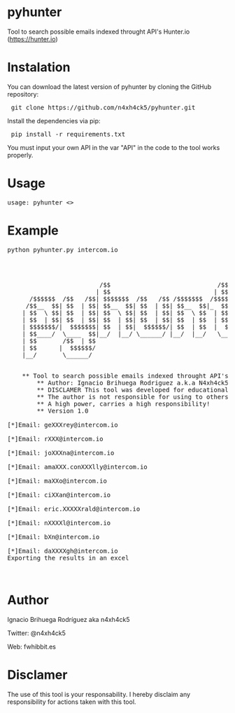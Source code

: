 # pyhunter
Tool to search possible emails indexed throught API's Hunter.io (https://hunter.io)

# Instalation

You can download the latest version of pyhunter by cloning the GitHub repository:

<pre> git clone https://github.com/n4xh4ck5/pyhunter.git</pre>

Install the dependencies via pip:

<pre> pip install -r requirements.txt </pre>

You must input your own API in the var "API" in the code to the tool works properly.

# Usage

<pre>usage: pyhunter <<DOMAIN>></pre>

# Example
<pre>
python pyhunter.py intercom.io



	                                                                                                              
	                     /$$                             /$$                        
	                    | $$                            | $$                        
	  /$$$$$$  /$$   /$$| $$$$$$$  /$$   /$$ /$$$$$$$  /$$$$$$    /$$$$$$   /$$$$$$ 
	 /$$__  $$| $$  | $$| $$__  $$| $$  | $$| $$__  $$|_  $$_/   /$$__  $$ /$$__  $$
	| $$  \ $$| $$  | $$| $$  \ $$| $$  | $$| $$  \ $$  | $$    | $$$$$$$$| $$  \__/
	| $$  | $$| $$  | $$| $$  | $$| $$  | $$| $$  | $$  | $$ /$$| $$_____/| $$      
	| $$$$$$$/|  $$$$$$$| $$  | $$|  $$$$$$/| $$  | $$  |  $$$$/|  $$$$$$$| $$      
	| $$____/  \____  $$|__/  |__/ \______/ |__/  |__/   \___/   \_______/|__/      
	| $$       /$$  | $$                                                            
	| $$      |  $$$$$$/                                                            
	|__/       \______/                                                                                                        
	

	** Tool to search possible emails indexed throught API's Hunter.io (https://hunter.io)
    	** Author: Ignacio Brihuega Rodriguez a.k.a N4xh4ck5
    	** DISCLAMER This tool was developed for educational goals. 
    	** The author is not responsible for using to others goals.
    	** A high power, carries a high responsibility!
    	** Version 1.0

[*]Email: geXXXrey@intercom.io

[*]Email: rXXX@intercom.io

[*]Email: joXXXna@intercom.io

[*]Email: amaXXX.conXXXlly@intercom.io

[*]Email: maXXo@intercom.io

[*]Email: ciXXan@intercom.io

[*]Email: eric.XXXXXrald@intercom.io

[*]Email: nXXXXl@intercom.io

[*]Email: bXn@intercom.io

[*]Email: daXXXXgh@intercom.io
Exporting the results in an excel
  
 </pre>

# Author

Ignacio Brihuega Rodríguez aka n4xh4ck5

Twitter:  @n4xh4ck5

Web: fwhibbit.es

# Disclamer

The use of this tool is your responsability. I hereby disclaim any responsibility for actions taken with this tool.
